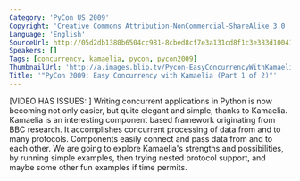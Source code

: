 ```yaml
---
Category: 'PyCon US 2009'
Copyright: 'Creative Commons Attribution-NonCommercial-ShareAlike 3.0'
Language: 'English'
SourceUrl: http://05d2db1380b6504cc981-8cbed8cf7e3a131cd8f1c3e383d10041.r93.cf2.rackcdn.com/pycon-us-2009/161_pycon-2009-easy-concurrency-with-kamaelia-part-1-of-2.mp4
Speakers: []
Tags: [concurrency, kamaelia, pycon, pycon2009]
ThumbnailUrl: 'http://a.images.blip.tv/Pycon-EasyConcurrencyWithKamaeliaPart001786-408.jpg'
Title: '"PyCon 2009: Easy Concurrency with Kamaelia (Part 1 of 2)"'
---
```

  
[VIDEO HAS ISSUES: ] Writing concurrent applications in Python is now becoming
not only easier, but quite elegant and simple, thanks to Kamaelia. Kamaelia is
an interesting component based framework originating from BBC research. It
accomplishes concurrent processing of data from and to many protocols.
Components easily connect and pass data from and to each other. We are going
to explore Kamaelia's strengths and possibilities, by running simple examples,
then trying nested protocol support, and maybe some other fun examples if time
permits.

